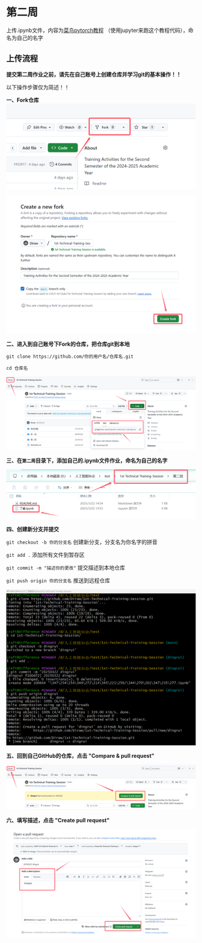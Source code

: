 # 第二周

上传.ipynb文件，内容为[菜鸟pytorch教程](https://www.runoob.com/pytorch/pytorch-tutorial.html) （使用jupyter来跑这个教程代码），命名为自己的名字

## 上传流程

**提交第二周作业之前，请先在自己账号上创建仓库并学习git的基本操作！！**

以下操作步骤仅为简述！！

**一、Fork仓库**
![1](./img/1.png)

![2](./img/2.png)

**二、进入到自己账号下Fork的仓库，把仓库git到本地**

`git clone https://github.com/你的用户名/仓库名.git`

`cd 仓库名`

![3](./img/3.png)

**三、在`第二周`目录下，添加自己的.ipynb文件作业，命名为自己的名字**

![4](./img/4.png)

**四、创建新分支并提交**

`git checkout -b 你的分支名` 创建新分支，分支名为你名字的拼音

`git add .` 添加所有文件到暂存区

`git commit -m "描述你的更改"` 提交描述到本地仓库

`git push origin 你的分支名` 推送到远程仓库

![5](./img/5.png)

**五、回到自己GitHub的仓库，点击 "Compare & pull request"**

![6](./img/6.png)

**六、填写描述，点击 "Create pull request"**

![7](./img/7.png)
